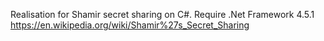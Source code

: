 Realisation for Shamir secret sharing on C#.
Require .Net Framework 4.5.1
https://en.wikipedia.org/wiki/Shamir%27s_Secret_Sharing